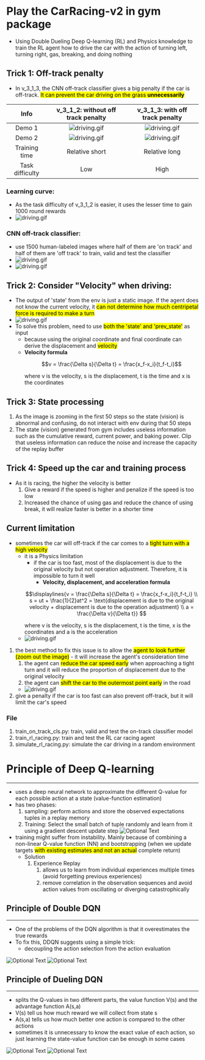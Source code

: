 # Play the CarRacing-v2 in gym package
- Using Double Dueling Deep Q-learning (RL) and Physics knowledge to train the RL agent how to drive the car with the action of turning left, turning right, gas, breaking, and doing nothing

## Trick 1: Off-track penalty
- In v_3_1_3, the CNN off-track classifier gives a big penalty if the car is off-track. <mark>It can prevent the car driving on the grass **unnecessarily**</mark>

Info| v_3_1_2: without off track penalty          |  v_3_1_3: with off track penalty
:-------------------------:|:-------------------------:|:-------------------------:
Demo 1 | ![driving.gif](./img_n_video/v_3_1_2_normal.gif) |  ![driving.gif](./img_n_video/v_3_1_3_normal_2.gif)
Demo 2 | ![driving.gif](./img_n_video/v_3_1_2_normal_2.gif) |  ![driving.gif](./img_n_video/v_3_1_3_normal.gif)
Training time | Relative short| Relative long
Task difficulty | Low | High

### Learning curve:
  - As the task difficulty of v_3_1_2 is easier, it uses the lesser time to gain 1000 round rewards
  - ![driving.gif](./img_n_video/DDDQN_learning_curve.png)

### CNN off-track classifier:
  - use 1500 human-labeled images where half of them are 'on track' and half of them are 'off track' to train, valid and test the classifier
  - ![driving.gif](./img_n_video/on_track_cls_perf.png)
  - ![driving.gif](./img_n_video/on_track_cls_avg_loss_curve.png)

## Trick 2: Consider "Velocity" when driving:
  - The output of 'state' from the env is just a static image. If the agent does not know the current velocity, it <mark>can not determine how much centripetal force is required to make a turn</mark> 
  - ![driving.gif](./img_n_video/car_turning_top.jpg)
  - To solve this problem, need to use <mark>both the 'state' and 'prev_state'</mark> as input
    - because using the original coordinate and final coordinate can derive the displacement and <mark>velocity</mark>
    - **Velocity formula**
        ```math
        v = \frac{\Delta s}{\Delta t} = \frac{x_f-x_i}{t_f-t_i}
        ```
        where v is the velocity, s is the displacement, t is the time and x is the coordinates

## Trick 3: State processing
  1. As the image is zooming in the first 50 steps so the state (vision) is abnormal and confusing, do not interact with env during that 50 steps
  2. The state (vision) generated from gym includes useless information such as the cumulative reward, current power, and baking power. Clip that useless information can reduce the noise and increase the capacity of the replay buffer   

## Trick 4: Speed up the car and training process
  - As it is racing, the higher the velocity is better
    1. Give a reward if the speed is higher and penalize if the speed is too low
    2. Increased the chance of using gas and reduce the chance of using break, it will realize faster is better in a shorter time 


## Current limitation
  - sometimes the car will off-track if the car comes to a <mark>tight turn with a high velocity</mark>
    - it is a Physics limitation
      - if the car is too fast, most of the displacement is due to the original velocity but not operation adjustment. Therefore, it is impossible to turn it well
        - **Velocity, displacement, and acceleration formula**
      ```math
      \displaylines{v = \frac{\Delta s}{\Delta t} = \frac{x_f-x_i}{t_f-t_i} \\ s =  ut + \frac{1}{2}at^2 = \text{displacement is due to the original velocity + displacement is due to the operation adjustment} \\ a = \frac{\Delta v}{\Delta t}}
      
      ```
      where v is the velocity, s is the displacement, t is the time, x is the coordinates and a is the acceleration
    - ![driving.gif](./img_n_video/v_3_1_3_too_fast.gif)
  1. the best method to fix this issue is to allow the <mark>agent to look further (zoom out the image)</mark>
    - it will increase the agent's consideration time
      1. the agent can <mark>reduce the car speed early</mark> when approaching a tight turn and it will reduce the proportion of displacement due to the original velocity
      2. the agent can <mark>shift the car to the outermost point early</mark> in the road
      - ![driving.gif](./img_n_video/v_3_1_3_prepare_turning.gif)
  2. give a penalty if the car is too fast can also prevent off-track, but it will limit the car's speed  


### File
1. train_on_track_cls.py: train, valid and test the on-track classifier model
2. train_rl_racing.py: train and test the RL car racing agent
3. simulate_rl_racing.py: simulate the car driving in a random environment

# Principle of Deep Q-learning
___________________________________

  - uses a deep neural network to approximate the different Q-value for each possible action at a state (value-function estimation)
  - has two phases:
    1. sampling: perform actions and store the observed expectations tuples in a replay memory
    2. Training: Select the small batch of tuple randomly and learn from it using a gradient descent update step
  ![Optional Text](./img_n_video/DQN_psaudocode.png)
  - training might suffer from instability. Mainly because of combining a non-linear Q-value function (NN) and bootstrapping (when we update targets <mark>with existing estimates and not an actual</mark> complete return)
    - Solution
      1. Experience Replay
         1. allows us to learn from individual experiences multiple times (avoid forgetting previous experiences)
         2. remove correlation in the observation sequences and avoid action values from oscillating or diverging catastrophically 
         
## Principle of Double DQN
______________________________

- One of the problems of the DQN algorithm is that it overestimates the true rewards
- To fix this, DDQN suggests using a simple trick:
  - decoupling the action selection from the action evaluation

![Optional Text](./img_n_video/double_dqn_flowchart.png)
![Optional Text](./img_n_video/double_dqn_formula.png)

## Principle of Dueling DQN
______________________

- splits the Q-values in two different parts, the value function V(s) and the advantage function A(s,a)
- V(s) tell us how much reward we will collect from state s
- A(s,a) tells us how much better one action is compared to the other actions
- sometimes it is unnecessary to know the exact value of each action, so just learning the state-value function can be enough in some cases 

![Optional Text](./img_n_video/dueling_dqn_architecture.png)
![Optional Text](./img_n_video/dueling_dqn_formula.png)


